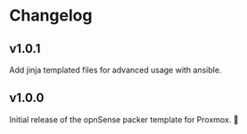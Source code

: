 # Changelog

## v1.0.1

Add jinja templated files for advanced usage with ansible.

## v1.0.0

Initial release of the opnSense packer template for Proxmox. 🚀
